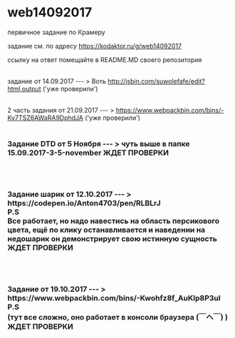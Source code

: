 # web14092017
первичное задание по Крамеру

задание см. по адресу
https://kodaktor.ru/g/web14092017

ссылку на ответ помещайте в README.MD своего репозитория
<br><br>

задание от 14.09.2017  --- > Воть http://jsbin.com/suwolefafe/edit?html,output ('уже проверили')
<br><br>

2 часть задания от 21.09.2017  --- > https://www.webpackbin.com/bins/-Kv7TSZ6AWaRA9DphdJA   ('уже проверили')
<br><br>


<h3>Задание DTD от 5 Ноября  --- > чуть выше в папке 15.09.2017-3-5-november    ЖДЕТ ПРОВЕРКИ</h3>   <br><br>


<h3>Задание шарик от 12.10.2017  --- > https://codepen.io/Anton4703/pen/RLBLrJ
<br>
P.S<br>
Все работает, но надо навестись на область персикового цвета, ещё по клику останавливается и наведении на недошарик он демонстрирует свою истинную сущность      ЖДЕТ ПРОВЕРКИ</h3>
<br><br>

<h3>Задание от 19.10.2017  --- >   https://www.webpackbin.com/bins/-Kwohfz8f_AuKlp8P3uI   
P.S
<br>
(тут все сложно, оно работает в консоли браузера 	(￣ヘ￣) )    ЖДЕТ ПРОВЕРКИ</h3>
